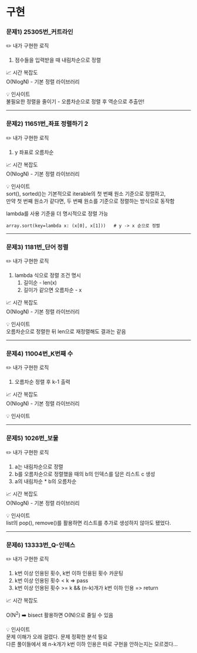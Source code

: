 # 구현

### 문제1) 25305번_커트라인
✏️ 내가 구현한 로직
1. 점수들을 입력받을 때 내림차순으로 정렬


📈 시간 복잡도
<br>O(NlogN) - 기본 정렬 라이브러리

💡 인사이트
<br>불필요한 정렬을 줄이기 - 오름차순으로 정렬 후 역순으로 추출만!


---
### 문제2) 11651번_좌표 정렬하기 2
✏️ 내가 구현한 로직
1. y 좌표로 오름차순

📈 시간 복잡도
<br>O(NlogN) - 기본 정렬 라이브러리

💡 인사이트
<br>sort(), sorted()는 기본적으로 iterable의 첫 번째 원소 기준으로 정렬하고,
<br>만약 첫 번째 원소가 같다면, 두 번째 원소를 기준으로 정렬하는 방식으로 동작함

lambda를 사용 기준을 더 명시적으로 정렬 가능

```array.sort(key=lambda x: (x[0], x[1]))   # y -> x 순으로 정렬```

---
### 문제3) 1181번_단어 정렬
✏️ 내가 구현한 로직
1. lambda 식으로 정렬 조건 명시
   1. 길이순 - len(x)
   2. 길이가 같으면 오름차순 - x

📈 시간 복잡도
<br>O(NlogN) - 기본 정렬 라이브러리

💡 인사이트
<br>오름차순으로 정렬한 뒤 len으로 재정렬해도 결과는 같음

---

### 문제4) 11004번_K번째 수
✏️ 내가 구현한 로직
1. 오름차순 정렬 후 k-1 출력

📈 시간 복잡도
<br>O(NlogN) - 기본 정렬 라이브러리

💡 인사이트
<br>

---
### 문제5) 1026번_보물
✏️ 내가 구현한 로직
1. a는 내림차순으로 정렬
2. b를 오름차순으로 정렬했을 때의 b의 인덱스를 담은 리스트 c 생성
3. a의 내림차순 * b의 오름차순 

📈 시간 복잡도
<br>O(NlogN) - 기본 정렬 라이브러리

💡 인사이트
<br>list의 pop(), remove()를 활용하면 리스트를 추가로 생성하지 않아도 됐었다.

---
### 문제6) 13333번_Q-인덱스
✏️ 내가 구현한 로직
1. k번 이상 인용된 횟수, k번 이하 인용된 횟수 카운팅
2. k번 이상 인용된 횟수 < k => pass
3. k번 이상 인용된 횟수 >= k && (n-k)개가 k번 이하 인용 => return

📈 시간 복잡도

O(N<sup>2</sup>) ➡️ bisect 활용하면 O(N)으로 줄일 수 있음

💡 인사이트
<br>문제 이해가 오래 걸렸다. 문제 정확한 분석 필요
<br>다른 풀이들에서 왜 n-k개가 k번 이하 인용은 따로 구현을 안하는지는 모르겠다...